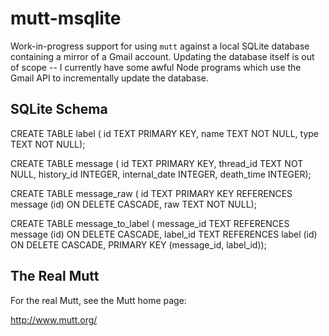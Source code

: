 # mutt-msqlite

Work-in-progress support for using `mutt` against a local SQLite database
containing a mirror of a Gmail account.  Updating the database itself is out of
scope -- I currently have some awful Node programs which use the Gmail API to
incrementally update the database.

## SQLite Schema

CREATE TABLE label (
	id TEXT PRIMARY KEY,
	name TEXT NOT NULL,
	type TEXT NOT NULL);

CREATE TABLE message (
	id TEXT PRIMARY KEY,
	thread_id TEXT NOT NULL,
	history_id INTEGER,
	internal_date INTEGER,
	death_time INTEGER);

CREATE TABLE message_raw (
	id TEXT PRIMARY KEY REFERENCES message (id) ON DELETE CASCADE,
	raw TEXT NOT NULL);

CREATE TABLE message_to_label (
	message_id TEXT REFERENCES message (id) ON DELETE CASCADE,
	label_id TEXT REFERENCES label (id) ON DELETE CASCADE,
	PRIMARY KEY (message_id, label_id));

## The Real Mutt

For the real Mutt, see the Mutt home page:

 http://www.mutt.org/

